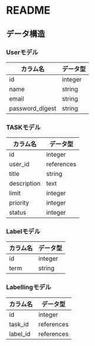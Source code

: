 # README

## データ構造

### Userモデル
  |  カラム名  |  データ型 |
  | ---- | ---- |
  |  id  |  integer  |
  |  name  |  string  |
  |  email  |  string  |
  |  password_digest  |  string  |
### TASKモデル
  |  カラム名  |  データ型 |
  | ---- | ---- |
  |  id  |  integer  |
  |  user_id  |  references  |
  |  title  |  string  |
  |  description  |  text  |
  |  limit  |  integer  |
  |  priority  |  integer  |
  |  status  |  integer  |
### Labelモデル
  |  カラム名  |  データ型 |
  | ---- | ---- |
  |  id  |  integer  |
  |  term  |  string  |
### Labellingモデル
  |  カラム名  |  データ型 |
  | ---- | ---- |
  |  id  |  integer  |
  |  task_id  |  references  |
  |  label_id  |  references  |
